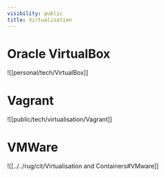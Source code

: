 ```yaml
---
visibility: public
title: Virtualisation
---
```

# Oracle VirtualBox

![[personal/tech/VirtualBox]]

# Vagrant

![[public/tech/virtualisation/Vagrant]]

# VMWare

![[../../rug/cit/Virtualisation and Containers#VMware]]
